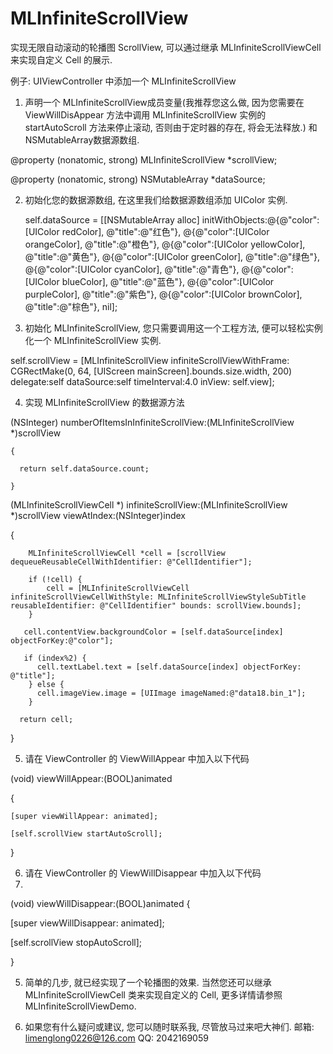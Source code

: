 # MLInfiniteScrollView
实现无限自动滚动的轮播图 ScrollView, 可以通过继承 MLInfiniteScrollViewCell 来实现自定义 Cell 的展示.

例子: UIViewController 中添加一个 MLInfiniteScrollView

1. 声明一个 MLInfiniteScrollView成员变量(我推荐您这么做, 因为您需要在 ViewWillDisAppear 方法中调用 MLInfiniteScrollView 实例的 startAutoScroll 方法来停止滚动, 否则由于定时器的存在, 将会无法释放.) 和 NSMutableArray数据源数组.
    
 @property (nonatomic, strong) MLInfiniteScrollView *scrollView;
 
 @property (nonatomic, strong) NSMutableArray *dataSource;


2. 初始化您的数据源数组, 在这里我们给数据源数组添加 UIColor 实例.

    self.dataSource = [[NSMutableArray alloc] initWithObjects:@{@"color":[UIColor redColor],      @"title":@"红色"},
                       @{@"color":[UIColor orangeColor],   @"title":@"橙色"},
                       @{@"color":[UIColor yellowColor],   @"title":@"黄色"},
                       @{@"color":[UIColor greenColor],    @"title":@"绿色"},
                       @{@"color":[UIColor cyanColor],     @"title":@"青色"},
                       @{@"color":[UIColor blueColor],     @"title":@"蓝色"},
                       @{@"color":[UIColor purpleColor],   @"title":@"紫色"},
                       @{@"color":[UIColor brownColor],    @"title":@"棕色"},
                       nil];

3. 初始化 MLInfiniteScrollView, 您只需要调用这一个工程方法, 便可以轻松实例化一个 MLInfiniteScrollView 实例.
   
  self.scrollView = [MLInfiniteScrollView infiniteScrollViewWithFrame: CGRectMake(0, 64, [UIScreen mainScreen].bounds.size.width, 200) delegate:self dataSource:self timeInterval:4.0 inView: self.view];

4. 实现 MLInfiniteScrollView 的数据源方法

  (NSInteger) numberOfItemsInInfiniteScrollView:(MLInfiniteScrollView *)scrollView 
  
    {
    
      return self.dataSource.count;
      
    }
    
  (MLInfiniteScrollViewCell *) infiniteScrollView:(MLInfiniteScrollView *)scrollView viewAtIndex:(NSInteger)index
  
  {
    
        MLInfiniteScrollViewCell *cell = [scrollView dequeueReusableCellWithIdentifier: @"CellIdentifier"];
    
        if (!cell) {
            cell = [MLInfiniteScrollViewCell infiniteScrollViewCellWithStyle: MLInfiniteScrollViewStyleSubTitle     reusableIdentifier: @"CellIdentifier" bounds: scrollView.bounds];
        }
    
       cell.contentView.backgroundColor = [self.dataSource[index] objectForKey:@"color"];
    
       if (index%2) {
          cell.textLabel.text = [self.dataSource[index] objectForKey: @"title"];
        } else {
          cell.imageView.image = [UIImage imageNamed:@"data18.bin_1"];
        }
    
      return cell;
  }

5. 请在 ViewController 的 ViewWillAppear 中加入以下代码
    
(void) viewWillAppear:(BOOL)animated 

{

    [super viewWillAppear: animated];
    
    [self.scrollView startAutoScroll];
  
}

6. 请在 ViewController 的 ViewWillDisappear 中加入以下代码
7. 
  (void) viewWillDisappear:(BOOL)animated 
{

  [super viewWillDisappear: animated];
  
  [self.scrollView stopAutoScroll];
  
}

5. 简单的几步, 就已经实现了一个轮播图的效果. 当然您还可以继承 MLInfiniteScrollViewCell 类来实现自定义的 Cell, 更多详情请参照 MLInfiniteScrollViewDemo.

6. 如果您有什么疑问或建议, 您可以随时联系我, 尽管放马过来吧大神们.  邮箱: limenglong0226@126.com  QQ: 2042169059
  
